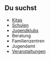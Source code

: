 ## Du suchst

- [Kitas](Kitas/Kitas.md)
- [Schulen](Schulen/Schulen.md)
- [Jugendklubs](Jugendclubs/Jugendklubs.md)
- Beratung
- Familienzentren
- Jugendamt
- [Veranstaltungen](calendar/calendar.html)
